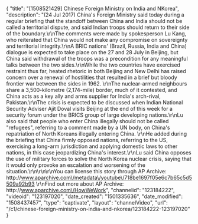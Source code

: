 {
    "title": "[1508521429] Chinese Foreign Ministry on India and NKorea",
    "description": "(24 Jul 2017) China's Foreign Ministry said today during a regular briefing that the standoff between China and India should not be called a territorial dispute, and said Indian troops should return to their side of the boundary.\r\nThe comments were made by spokesperson Lu Kang, who reiterated that China would not make any compromise on sovereignty and territorial integrity.\r\nA BRIC nations' (Brazil, Russia, India and China) dialogue is expected to take place on the 27 and 28 July in Beijing, but China said withdrawal of the troops was a precondition for any meaningful talks between the two sides.\r\nWhile the two countries have exercised restraint thus far, heated rhetoric in both Beijing and New Delhi has raised concern over a renewal of hostilities that resulted in a brief but bloody frontier war between the sides in 1962. \r\nThe nuclear-armed neighbours share a 3,500-kilometre (2,174-mile) border, much of it contested, and China acts as a key ally and arms supplier for India's arch-rival, Pakistan.\r\nThe crisis is expected to be discussed when Indian National Security Adviser Ajit Doval visits Beijing at the end of this week for a security forum under the BRICS group of large developing nations.\r\nLu also said that people who enter China illegally should not be called \"refugees\", referring to a comment made by a UN body, on China's repatriation of North Koreans illegally entering China. \r\nHe added during the briefing that China firmly opposed nations, referring to the US, exercising a long-arm jurisdiction and applying domestic laws to other nations, in this case jeopardizing China's interest.\r\nLu said China opposes the use of military forces to solve the North Korea nuclear crisis, saying that it would only provoke an escalation and worsening of the situation.\r\n\r\n\r\nYou can license this story through AP Archive: http:\/\/www.aparchive.com\/metadata\/youtube\/718be1697f05e6c7b65c5d5509a92b93 \r\nFind out more about AP Archive: http:\/\/www.aparchive.com\/HowWeWork",
    "channelid": "123184222",
    "videoid": "123197020",
    "date_created": "1501335636",
    "date_modified": "1508437457",
    "type": "captivate",
    "layout": "channelVideo",
    "url": "\/c1\/chinese-foreign-ministry-on-india-and-nkorea\/123184222-123197020"
}